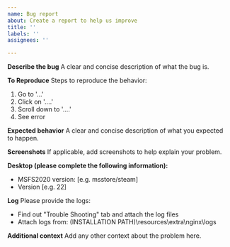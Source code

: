 ```yaml
---
name: Bug report
about: Create a report to help us improve
title: ''
labels: ''
assignees: ''

---
```


**Describe the bug**
A clear and concise description of what the bug is.

**To Reproduce**
Steps to reproduce the behavior:
1. Go to '...'
2. Click on '....'
3. Scroll down to '....'
4. See error

**Expected behavior**
A clear and concise description of what you expected to happen.

**Screenshots**
If applicable, add screenshots to help explain your problem.

**Desktop (please complete the following information):**
 - MSFS2020 version: [e.g. msstore/steam]
 - Version [e.g. 22]

**Log** 
Please provide the logs:
- Find out "Trouble Shooting" tab and attach the log files
- Attach logs from: (INSTALLATION PATH)\resources\extra\nginx\logs

**Additional context**
Add any other context about the problem here.
